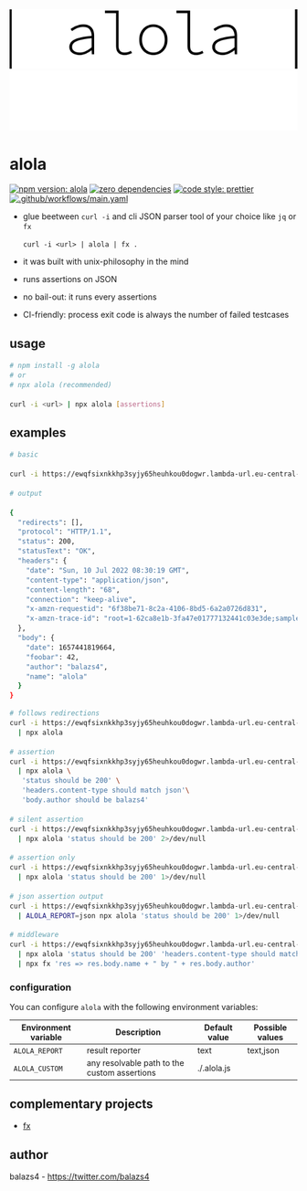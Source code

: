 <div align="center">
<img src=".logo-gh-light-mode-only.svg#gh-light-mode-only" alt="pipe alola pipe">
<img src=".logo-gh-dark-mode-only.svg#gh-dark-mode-only" alt="pipe alola pipe">
</div>

# alola

[![npm version: alola](https://img.shields.io/npm/v/alola?color=010101&logo=npm)](https://www.npmjs.com/package/alola) [![zero dependencies](https://img.shields.io/badge/dependencies-zero-010101?logo=npm)](https://www.npmjs.com/package/alola) [![code style: prettier](https://img.shields.io/badge/code_style-prettier-010101.svg?logo=prettier)](https://github.com/prettier/prettier) [![.github/workflows/main.yaml](https://github.com/balazs4/alola/workflows/.github/workflows/main.yaml/badge.svg)](https://github.com/balazs4/alola/actions?query=workflow%3A.github%2Fworkflows%2Fmain.yaml+branch%3Amaster)

- glue beetween `curl -i` and cli JSON parser tool of your choice like `jq` or `fx`

  `curl -i <url> | alola | fx .`

- it was built with unix-philosophy in the mind
- runs assertions on JSON
- no bail-out: it runs every assertions
- CI-friendly: process exit code is always the number of failed testcases

## usage

```bash
# npm install -g alola
# or
# npx alola (recommended)

curl -i <url> | npx alola [assertions]
```

## examples

```bash
# basic

curl -i https://ewqfsixnkkhp3syjy65heuhkou0dogwr.lambda-url.eu-central-1.on.aws/ | npx alola

# output

{
  "redirects": [],
  "protocol": "HTTP/1.1",
  "status": 200,
  "statusText": "OK",
  "headers": {
    "date": "Sun, 10 Jul 2022 08:30:19 GMT",
    "content-type": "application/json",
    "content-length": "68",
    "connection": "keep-alive",
    "x-amzn-requestid": "6f38be71-8c2a-4106-8bd5-6a2a0726d831",
    "x-amzn-trace-id": "root=1-62ca8e1b-3fa47e01777132441c03e3de;sampled=0"
  },
  "body": {
    "date": 1657441819664,
    "foobar": 42,
    "author": "balazs4",
    "name": "alola"
  }
}
```

```sh
# follows redirections
curl -i https://ewqfsixnkkhp3syjy65heuhkou0dogwr.lambda-url.eu-central-1.on.aws/ --follow \
  | npx alola

# assertion
curl -i https://ewqfsixnkkhp3syjy65heuhkou0dogwr.lambda-url.eu-central-1.on.aws/ \
  | npx alola \
   'status should be 200' \
   'headers.content-type should match json'\
   'body.author should be balazs4'

# silent assertion
curl -i https://ewqfsixnkkhp3syjy65heuhkou0dogwr.lambda-url.eu-central-1.on.aws/ \
  | npx alola 'status should be 200' 2>/dev/null

# assertion only
curl -i https://ewqfsixnkkhp3syjy65heuhkou0dogwr.lambda-url.eu-central-1.on.aws/ \
  | npx alola 'status should be 200' 1>/dev/null

# json assertion output
curl -i https://ewqfsixnkkhp3syjy65heuhkou0dogwr.lambda-url.eu-central-1.on.aws/ \
  | ALOLA_REPORT=json npx alola 'status should be 200' 1>/dev/null

# middleware
curl -i https://ewqfsixnkkhp3syjy65heuhkou0dogwr.lambda-url.eu-central-1.on.aws/ \
  | npx alola 'status should be 200' 'headers.content-type should match json' \
  | npx fx 'res => res.body.name + " by " + res.body.author'
```

### configuration

You can configure `alola` with the following environment variables:

| Environment variable | Description                                  | Default value | Possible values |
| -------------------- | -------------------------------------------- | ------------- | --------------- |
| `ALOLA_REPORT`       | result reporter                              | text          | text,json       |
| `ALOLA_CUSTOM`       | any resolvable path to the custom assertions | ./.alola.js   |                 |

## complementary projects

- [fx](https://github.com/antonmedv/fx)

## author

balazs4 - https://twitter.com/balazs4
